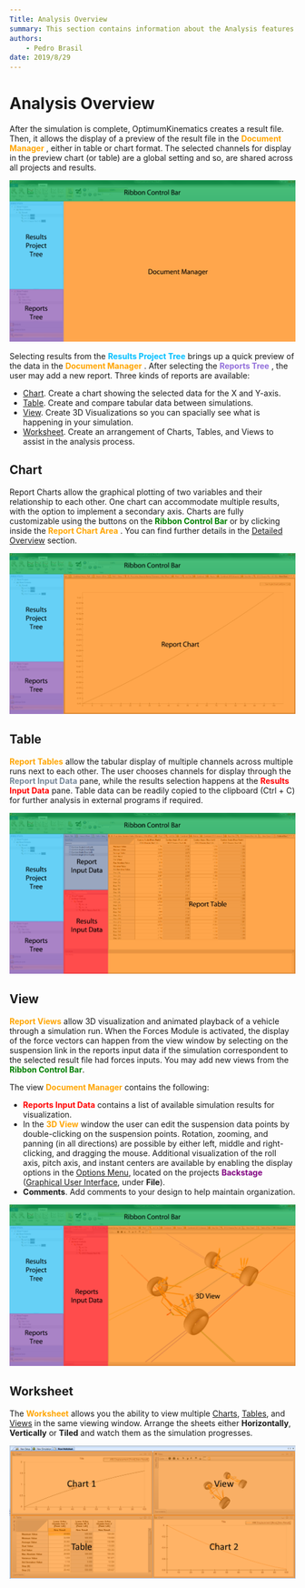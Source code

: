 ```yaml
---
Title: Analysis Overview
summary: This section contains information about the Analysis features.
authors:
    - Pedro Brasil    
date: 2019/8/29
---
```


# Analysis Overview

After the simulation is complete, OptimumKinematics creates a result file. Then, it allows the display of a preview of the result file in the <span style="color:orange"> __Document Manager__ </span>, either in table or chart format. The selected channels for display in the preview chart (or table) are a global setting and so, are shared across all projects and results.

![Analysis Window](../img/2_Quick_Start/2_E_analysis_window.png)

Selecting results from the <span style="color:deepskyblue"> __Results Project Tree__ </span> brings up a quick preview of the data in the <span style="color:orange"> __Document Manager__ </span>. After selecting the <span style="color:mediumpurple"> __Reports Tree__ </span>, the user may add a new report. Three kinds of reports are available:

* [Chart](##Chart). Create a chart showing the selected data for the X and Y-axis.
* [Table](##Table). Create and compare tabular data between simulations.
* [View](##View). Create 3D Visualizations so you can spacially see what is happening in your simulation.
* [Worksheet](##Worksheet). Create an arrangement of Charts, Tables, and Views to assist in the analysis process.

## Chart

Report Charts allow the graphical plotting of two variables and their relationship to each other. One chart can accommodate multiple results, with the option to implement a secondary axis. Charts are fully customizable using the buttons on the <span style="color:green"> __Ribbon Control Bar__ </span> or by clicking inside the <span style="color:orange"> __Report Chart Area__ </span>. You can find further details in the [Detailed Overview](../3_Detailed_Overview/C_Simulation.md) section.

![Analysis Report Chart](../img/2_Quick_Start/2_E_analysis_report_chart.png)

## Table

<span style="color:orange"> __Report Tables__ </span> allow the tabular display of multiple channels across multiple runs next to each other. The user chooses channels for display through the <span style="color:lightslategrey"> __Report Input Data__ </span> pane, while the results selection happens at the <span style="color:red"> __Results Input Data__ </span> pane. Table data can be readily copied to the clipboard (Ctrl + C) for further analysis in external programs if required.

![Analysis Report Table](../img/2_Quick_Start/2_E_analysis_report_table.png)

## View

<span style="color:orange"> __Report Views__ </span> allow 3D visualization and animated playback of a vehicle through a simulation run. When the Forces Module is activated, the display of the force vectors can happen from the view window by selecting on the suspension link in the reports input data if the simulation correspondent to the selected result file had forces inputs. You may add new views from the <span style="color:green"> __Ribbon Control Bar__</span>.

The view <span style="color:orange"> __Document Manager__ </span>contains the following:

* <span style="color:red"> __Reports Input Data__ </span> contains a list of available simulation results for visualization. 
* In the <span style="color:orange"> __3D View__ </span> window the user can edit the suspension data points by double-clicking on the suspension points. Rotation, zooming, and panning (in all directions) are possible by either left, middle and right-clicking, and dragging the mouse. Additional visualization of the roll axis, pitch axis, and instant centers are available by enabling the display options in the [Options Menu](../2_Quick_Start/B_Options_Menu.md), located on the projects <span style="color:purple"> __Backstage__ </span>([Graphical User Interface](../2_Quick_Start/A_Launching_the_Application.md#Graphical-User-Interface), under __File__).
* __Comments__. Add comments to your design to help maintain organization.

![Analysis 3D View](../img/2_Quick_Start/2_E_analysis_3d_view.png)

## Worksheet

The <span style="color:orange"> __Worksheet__ </span> allows you the ability to view multiple [Charts](##Chart), [Tables](##Table), and [Views](##View) in the same viewing window. Arrange the sheets either __Horizontally__, __Vertically__ or __Tiled__ and watch them as the simulation progresses. 

![Worksheet Report](../img/2_Quick_Start/2_E_worksheet_report.png)